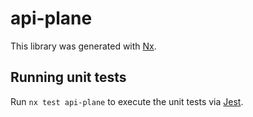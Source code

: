 # api-plane

This library was generated with [Nx](https://nx.dev).

## Running unit tests

Run `nx test api-plane` to execute the unit tests via [Jest](https://jestjs.io).
